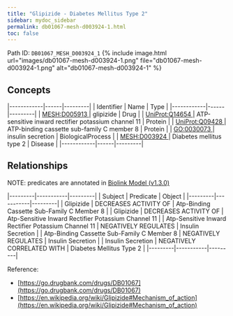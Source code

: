 ```yaml
---
title: "Glipizide - Diabetes Mellitus Type 2"
sidebar: mydoc_sidebar
permalink: db01067-mesh-d003924-1.html
toc: false 
---
```



Path ID: `DB01067_MESH_D003924_1`
{% include image.html url="images/db01067-mesh-d003924-1.png" file="db01067-mesh-d003924-1.png" alt="db01067-mesh-d003924-1" %}

## Concepts

|------------|------|---------|
| Identifier | Name | Type    |
|------------|------|---------|
| <a href="https://identifiers.org/MESH:D005913">MESH:D005913 </a> | glipizide | Drug |
| <a href="https://identifiers.org/UniProt:Q14654">UniProt:Q14654 </a> | ATP-sensitive inward rectifier potassium channel 11 | Protein |
| <a href="https://identifiers.org/UniProt:Q09428">UniProt:Q09428 </a> | ATP-binding cassette sub-family C member 8 | Protein |
| <a href="https://identifiers.org/GO:0030073">GO:0030073 </a> | insulin secretion | BiologicalProcess |
| <a href="https://identifiers.org/MESH:D003924">MESH:D003924 </a> | Diabetes mellitus type 2 | Disease |
|------------|------|---------|

## Relationships


NOTE: predicates are annotated in <a href="https://github.com/biolink/biolink-model/releases/tag/v1.3.0">Biolink Model (v1.3.0)</a>

|---------|-----------|---------|
| Subject | Predicate | Object  |
|---------|-----------|---------|
| Glipizide | DECREASES ACTIVITY OF | Atp-Binding Cassette Sub-Family C Member 8 |
| Glipizide | DECREASES ACTIVITY OF | Atp-Sensitive Inward Rectifier Potassium Channel 11 |
| Atp-Sensitive Inward Rectifier Potassium Channel 11 | NEGATIVELY REGULATES | Insulin Secretion |
| Atp-Binding Cassette Sub-Family C Member 8 | NEGATIVELY REGULATES | Insulin Secretion |
| Insulin Secretion | NEGATIVELY CORRELATED WITH | Diabetes Mellitus Type 2 |
|---------|-----------|---------|

Reference: 
  - [https://go.drugbank.com/drugs/DB01067](https://go.drugbank.com/drugs/DB01067)
  - [https://en.wikipedia.org/wiki/Glipizide#Mechanism_of_action](https://en.wikipedia.org/wiki/Glipizide#Mechanism_of_action)
